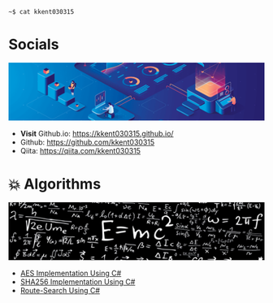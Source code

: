 ```sh
~$ cat kkent030315
```

# Socials

![IMAGE](https://github.com/kkent030315/kkent030315/blob/master/social3.png)

- **Visit** Github.io: https://kkent030315.github.io/  
- Github: https://github.com/kkent030315  
- Qiita: https://qiita.com/kkent030315

# 💥 Algorithms

![IMAGE](https://github.com/kkent030315/kkent030315/blob/master/math895528min.jpg)

- [AES Implementation Using C#](https://github.com/kkent030315/CSharp-AES-Algorhythm)
- [SHA256 Implementation Using C#](https://github.com/kkent030315/SHA256-Algorithm-CSharp)
- [Route-Search Using C#](https://github.com/kkent030315/Route-Search-Algorithm)
